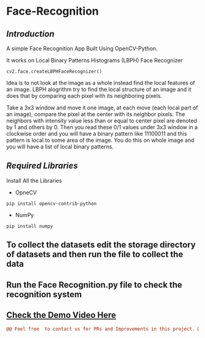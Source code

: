 # Face-Recognition

## *Introduction*

A simple Face Recognition App Built Using OpenCV-Python.

It works on Local Binary Patterns Histograms (LBPH) Face Recognizer
```
cv2.face.createLBPHFaceRecognizer()

```
Idea is to not look at the image as a whole instead find the local features of an image. LBPH alogrithm try to find the local structure of an image and it does that by comparing each pixel with its neighboring pixels.

Take a 3x3 window and move it one image, at each move (each local part of an image), compare the pixel at the center with its neighbor pixels. The neighbors with intensity value less than or equal to center pixel are denoted by 1 and others by 0. Then you read these 0/1 values under 3x3 window in a clockwise order and you will have a binary pattern like 11100011 and this pattern is local to some area of the image. You do this on whole image and you will have a list of local binary patterns.

## *Required Libraries*

Install All the Libraries
- OpneCV
```
pip install opencv-contrib-python
```
- NumPy
```
pip install numpy
```

## To collect the datasets edit the storage directory of datasets and then run the file to collect the data

## Run the Face Recognition.py file to check the recognition system




## [Check the Demo Video Here](youtube.com)

```diff
@@ Feel free  to contact us for PRs and Improvements in this project. @@ 


